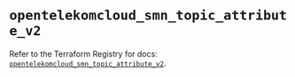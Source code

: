# `opentelekomcloud_smn_topic_attribute_v2`

Refer to the Terraform Registry for docs: [`opentelekomcloud_smn_topic_attribute_v2`](https://registry.terraform.io/providers/opentelekomcloud/opentelekomcloud/1.36.47/docs/resources/smn_topic_attribute_v2).

